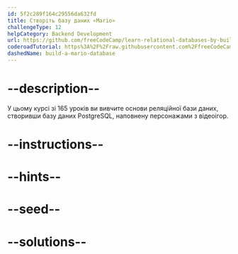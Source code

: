 ```yaml
---
id: 5f2c289f164c29556da632fd
title: Створіть базу даних «Mario»
challengeType: 12
helpCategory: Backend Development
url: https://github.com/freeCodeCamp/learn-relational-databases-by-building-a-mario-database
coderoadTutorial: https%3A%2F%2Fraw.githubusercontent.com%2FfreeCodeCamp%2Flearn-relational-databases-by-building-a-mario-database%2Fmain%2Ftutorial.json
dashedName: build-a-mario-database
---
```


# --description--

У цьому курсі зі 165 уроків ви вивчите основи реляційної бази даних, створивши базу даних PostgreSQL, наповнену персонажами з відеоігор.

# --instructions--

# --hints--

# --seed--

# --solutions--
